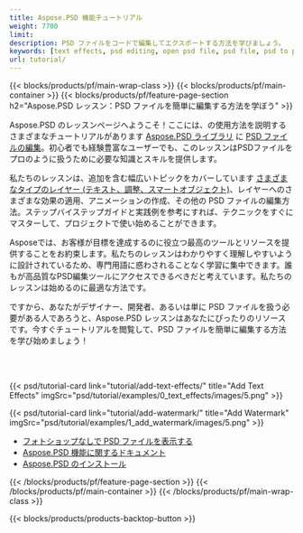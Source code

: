 ```yaml
---
title: Aspose.PSD 機能チュートリアル
weight: 7700
limit: 
description: PSD ファイルをコードで編集してエクスポートする方法を学びましょう。
keywords: [text effects, psd editing, open psd file, psd file, psd to png, psd file format, PSD API, Aspose.PSD library, Aspose.PSD tutorial]
url: tutorial/
---
```


{{< blocks/products/pf/main-wrap-class >}}
{{< blocks/products/pf/main-container >}}
{{< blocks/products/pf/feature-page-section h2="Aspose.PSD レッスン：PSD ファイルを簡単に編集する方法を学ぼう" >}}

<p>
Aspose.PSD のレッスンページへようこそ！ここには、の使用方法を説明するさまざまなチュートリアルがあります <a href="https://www.nuget.org/packages/Aspose.PSD">Aspose.PSD ライブラリ</a> に <a href="https://products.aspose.app/psd/editor/">PSD ファイルの編集</a>。初心者でも経験豊富なユーザーでも、このレッスンはPSDファイルをプロのように扱うために必要な知識とスキルを提供します。</p>
<p>
私たちのレッスンは、追加を含む幅広いトピックをカバーしています <a href="https://docs.aspose.com/psd/net/layers-and-mask-information-section/">さまざまなタイプのレイヤー (テキスト、調整、スマートオブジェクト)</a>、レイヤーへのさまざまな効果の適用、アニメーションの作成、その他の PSD ファイルの編集方法。ステップバイステップガイドと実践例を参考にすれば、テクニックをすぐにマスターして、プロジェクトで使い始めることができます。</p>
<p>
Asposeでは、お客様が目標を達成するのに役立つ最高のツールとリソースを提供することをお約束します。私たちのレッスンはわかりやすく理解しやすいように設計されているため、専門用語に惑わされることなく学習に集中できます。誰もが高品質なPSD編集ツールにアクセスできるべきだと考えています。私たちのレッスンは始めるのに最適な方法です。</p>
<p>
ですから、あなたがデザイナー、開発者、あるいは単に PSD ファイルを扱う必要がある人であろうと、Aspose.PSD レッスンはあなたにぴったりのリソースです。今すぐチュートリアルを閲覧して、PSD ファイルを簡単に編集する方法を学び始めましょう！</p>

<br />
<br />

{{< psd/tutorial-card link="tutorial/add-text-effects/" title="Add Text Effects" imgSrc="psd/tutorial/examples/0_text_effects/images/5.png" >}}

{{< psd/tutorial-card link="tutorial/add-watermark/" title="Add Watermark" imgSrc="psd/tutorial/examples/1_add_watermark/images/5.png" >}}


<div class="code-sample">
    <ul class="link-list">
        <li class="link-item"><a href="https://products.aspose.com/psd/view/">フォトショップなしで PSD ファイルを表示する</a></li>
        <li class="link-item"><a href="https://docs.aspose.com/psd/net/features/">Aspose.PSD 機能に関するドキュメント</a></li>
        <li class="link-item"><a href="https://docs.aspose.com/psd/net/installation/">Aspose.PSD のインストール</a></li>
    </ul>
</div>


{{< /blocks/products/pf/feature-page-section >}}
{{< /blocks/products/pf/main-container >}}
{{< /blocks/products/pf/main-wrap-class >}}

{{< blocks/products/products-backtop-button >}}


